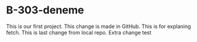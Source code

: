 # B-303-deneme
This is our first project.
This change is made in GitHub.
This is for explaning fetch.
This is last change from local repo.
Extra change
test